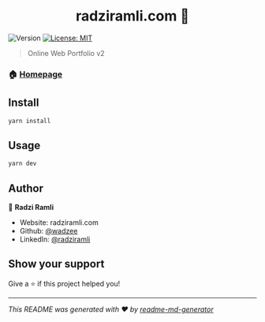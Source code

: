 <h1 align="center">radziramli.com 👋</h1>
<p>
  <img alt="Version" src="https://img.shields.io/badge/version-2.0-blue.svg?cacheSeconds=2592000" />
  <a href="#" target="_blank">
    <img alt="License: MIT" src="https://img.shields.io/badge/License-MIT-yellow.svg" />
  </a>
</p>

> Online Web Portfolio v2

### 🏠 [Homepage](radziramli.com)

## Install

```sh
yarn install
```

## Usage

```sh
yarn dev
```

## Author

👤 **Radzi Ramli**

* Website: radziramli.com
* Github: [@wadzee](https://github.com/wadzee)
* LinkedIn: [@radziramli](https://linkedin.com/in/radziramli)

## Show your support

Give a ⭐️ if this project helped you!

***
_This README was generated with ❤️ by [readme-md-generator](https://github.com/kefranabg/readme-md-generator)_